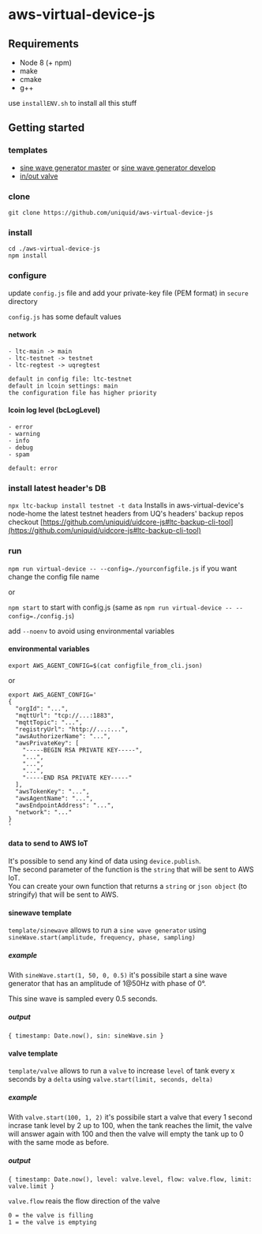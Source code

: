 # aws-virtual-device-js 

## Requirements  
- Node 8 (+ npm)
- make
- cmake
- g++

use `installENV.sh` to install all this stuff

## Getting started
### templates
- [sine wave generator master](https://github.com/uniquid/aws-virtual-device-js/) or [sine wave generator develop](https://github.com/uniquid/aws-virtual-device-js/tree/develop)
- [in/out valve](https://github.com/uniquid/aws-virtual-device-js/tree/template/valve)

### clone
`git clone https://github.com/uniquid/aws-virtual-device-js`

### install
```
cd ./aws-virtual-device-js
npm install
```

### configure
update `config.js` file and add your private-key file (PEM format) in `secure` directory

`config.js` has some default values

#### network
```
- ltc-main -> main
- ltc-testnet -> testnet
- ltc-regtest -> uqregtest

default in config file: ltc-testnet
default in lcoin settings: main
the configuration file has higher priority
```
#### lcoin log level (bcLogLevel)
```
- error
- warning
- info
- debug
- spam

default: error 
```

### install latest header's DB
`npx ltc-backup install testnet -t data` Installs in aws-virtual-device's node-home the latest testnet headers from UQ's headers' backup repos   
checkout [https://github.com/uniquid/uidcore-js#ltc-backup-cli-tool](https://github.com/uniquid/uidcore-js#ltc-backup-cli-tool)

### run
`npm run virtual-device -- --config=./yourconfigfile.js` if you want change the config file name

or

`npm start` to start with config.js (same as `npm run virtual-device -- --config=./config.js`)

add `--noenv` to avoid using environmental variables

#### environmental variables
```
export AWS_AGENT_CONFIG=$(cat configfile_from_cli.json)
```
or

```
export AWS_AGENT_CONFIG='
{
  "orgId": "...",
  "mqttUrl": "tcp://...:1883",
  "mqttTopic": "...",
  "registryUrl": "http://...:...",
  "awsAuthorizerName": "...",
  "awsPrivateKey": [
    "-----BEGIN RSA PRIVATE KEY-----",
    "...",
    "...",
    "...",
    "-----END RSA PRIVATE KEY-----"
  ],
  "awsTokenKey": "...",
  "awsAgentName": "...",
  "awsEndpointAddress": "...",
  "network": "..."
}
'
```

#### data to send to AWS IoT

It's possible to send any kind of data using `device.publish`.    
The second parameter of the function is the `string` that will be sent to AWS IoT.    
You can create your own function that returns a `string` or `json object` (to stringify) that will be sent to AWS.

#### sinewave template
``template/sinewave`` allows to run a ``sine wave generator`` using ``sineWave.start(amplitude, frequency, phase, sampling)``
##### example
With ``sineWave.start(1, 50, 0, 0.5)`` it's possibile start a sine wave generator that has an amplitude of 1@50Hz with phase of 0°.

This sine wave is sampled every 0.5 seconds.
##### output
```{ timestamp: Date.now(), sin: sineWave.sin }```

#### valve template
``template/valve`` allows to run a ``valve`` to increase ``level`` of tank every x seconds by a ``delta`` using ``valve.start(limit, seconds, delta)``
##### example
With ``valve.start(100, 1, 2)`` it's possibile start a valve that every 1 second incrase tank level by 2 up to 100, when the tank reaches the limit, the valve will answer again with 100 and then the valve will empty the tank up to 0 with the same mode as before.
##### output
```{ timestamp: Date.now(), level: valve.level, flow: valve.flow, limit: valve.limit }```

``valve.flow`` reais the flow direction of the valve
```
0 = the valve is filling
1 = the valve is emptying
```

